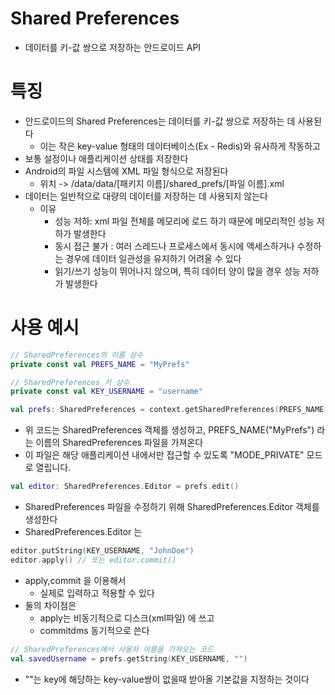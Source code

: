 # Shared Preferences

- 데이터를 키-값 쌍으로 저장하는 안드로이드 API

# 특징

- 안드로이드의 Shared Preferences는 데이터를 키-값 쌍으로 저장하는 데 사용된다
    - 이는 작은 key-value 형태의 데이터베이스(Ex - Redis)와 유사하게 작동하고
- 보통 설정이나 애플리케이션 상태를 저장한다
- Android의 파일 시스템에 XML 파일 형식으로 저장된다
    - 위치 -> /data/data/[패키지 이름]/shared_prefs/[파일 이름].xml
- 데이터는 일반적으로 대량의 데이터를 저장하는 데 사용되지 않는다
    - 이유
        - 성능 저하: xml 파일 전체를 메모리에 로드 하기 때문에 메모리적인 성능 저하가 발생한다
        - 동시 접근 불가 : 여러 스레드나 프로세스에서 동시에 액세스하거나 수정하는 경우에 데이터 일관성을 유지하기 어려울 수 있다
        - 읽기/쓰기 성능이 뛰어나지 않으며, 특히 데이터 양이 많을 경우 성능 저하가 발생한다

# 사용 예시

```kotlin
// SharedPreferences의 이름 상수
private const val PREFS_NAME = "MyPrefs"

// SharedPreferences 키 상수
private const val KEY_USERNAME = "username"
```

```kotlin
val prefs: SharedPreferences = context.getSharedPreferences(PREFS_NAME, Context.MODE_PRIVATE)
```

- 위 코드는 SharedPreferences 객체를 생성하고, PREFS_NAME("MyPrefs") 라는 이름의 SharedPreferences 파일을 가져온다
- 이 파일은 해당 애플리케이션 내에서만 접근할 수 있도록 "MODE_PRIVATE" 모드로 열립니다.

```kotlin
val editor: SharedPreferences.Editor = prefs.edit()
```

- SharedPreferences 파일을 수정하기 위해 SharedPreferences.Editor 객체를 생성한다
- SharedPreferences.Editor 는

```kotlin
editor.putString(KEY_USERNAME, "JohnDoe")
editor.apply() // 또는 editor.commit()
```

- apply,commit 을 이용해서
    - 실제로 입력하고 적용할 수 있다
- 둘의 차이점은 
  - apply는 비동기적으로 디스크(xml파일) 에 쓰고
  - commitdms 동기적으로 쓴다

```kotlin
// SharedPreferences에서 사용자 이름을 가져오는 코드
val savedUsername = prefs.getString(KEY_USERNAME, "")
```
- ""는 key에 해당하는 key-value쌍이 없을때 받아올 기본값을 지정하는 것이다